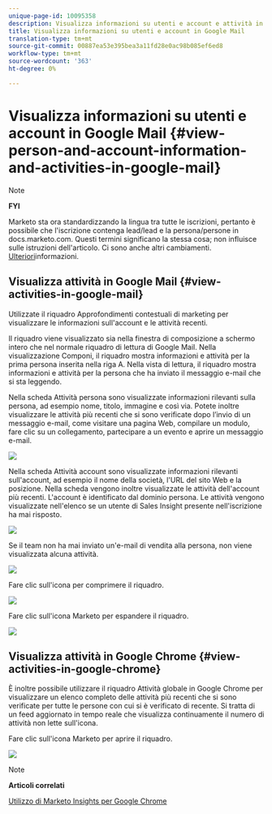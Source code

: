 ```yaml
---
unique-page-id: 10095358
description: Visualizza informazioni su utenti e account e attività in Google Mail - Marketo Docs - Documentazione prodotto
title: Visualizza informazioni su utenti e account in Google Mail
translation-type: tm+mt
source-git-commit: 00887ea53e395bea3a11fd28e0ac98b085ef6ed8
workflow-type: tm+mt
source-wordcount: '363'
ht-degree: 0%

---
```



# Visualizza informazioni su utenti e account in Google Mail {#view-person-and-account-information-and-activities-in-google-mail}

>[!NOTE]
>
>**FYI**
>
>Marketo sta ora standardizzando la lingua tra tutte le iscrizioni, pertanto è possibile che l&#39;iscrizione contenga lead/lead e la persona/persone in docs.marketo.com. Questi termini significano la stessa cosa; non influisce sulle istruzioni dell&#39;articolo. Ci sono anche altri cambiamenti. [Ulteriori](http://docs.marketo.com/display/DOCS/Updates+to+Marketo+Terminology)informazioni.

## Visualizza attività in Google Mail {#view-activities-in-google-mail}

Utilizzate il riquadro Approfondimenti contestuali di marketing per visualizzare le informazioni sull&#39;account e le attività recenti.

Il riquadro viene visualizzato sia nella finestra di composizione a schermo intero che nel normale riquadro di lettura di Google Mail. Nella visualizzazione Componi, il riquadro mostra informazioni e attività per la prima persona inserita nella riga A. Nella vista di lettura, il riquadro mostra informazioni e attività per la persona che ha inviato il messaggio e-mail che si sta leggendo.

Nella scheda Attività persona sono visualizzate informazioni rilevanti sulla persona, ad esempio nome, titolo, immagine e così via. Potete inoltre visualizzare le attività più recenti che si sono verificate dopo l’invio di un messaggio e-mail, come visitare una pagina Web, compilare un modulo, fare clic su un collegamento, partecipare a un evento e aprire un messaggio e-mail.

![](assets/1.png)

Nella scheda Attività account sono visualizzate informazioni rilevanti sull&#39;account, ad esempio il nome della società, l&#39;URL del sito Web e la posizione. Nella scheda vengono inoltre visualizzate le attività dell&#39;account più recenti. L&#39;account è identificato dal dominio persona. Le attività vengono visualizzate nell&#39;elenco se un utente di Sales Insight presente nell&#39;iscrizione ha mai risposto.

![](assets/2.png)

Se il team non ha mai inviato un&#39;e-mail di vendita alla persona, non viene visualizzata alcuna attività.

![](assets/3.png)

Fare clic sull&#39;icona per comprimere il riquadro.

![](assets/4.png)

Fare clic sull&#39;icona Marketo per espandere il riquadro.

![](assets/image2015-10-6-15-3a43-3a22.png)

## Visualizza attività in Google Chrome {#view-activities-in-google-chrome}

È inoltre possibile utilizzare il riquadro Attività globale in Google Chrome per visualizzare un elenco completo delle attività più recenti che si sono verificate per tutte le persone con cui si è verificato di recente. Si tratta di un feed aggiornato in tempo reale che visualizza continuamente il numero di attività non lette sull&#39;icona.

Fare clic sull&#39;icona Marketo per aprire il riquadro.

![](assets/image2015-10-6-15-3a32-3a52.png)

>[!NOTE]
>
>**Articoli correlati**
>
>[Utilizzo di Marketo Insights per Google Chrome](using-marketo-insights-for-google-chrome.md)

